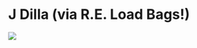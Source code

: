 <!--
id: 100120925
link: http://tumblr.atmos.org/post/100120925/j-dilla-via-r-e-load-bags
slug: j-dilla-via-r-e-load-bags
date: Sat Apr 25 2009 15:40:44 GMT-0700 (PDT)
publish: 2009-04-025
tags: 
title: J Dilla (via R.E. Load Bags!)
-->


J Dilla (via R.E. Load Bags!)
=============================

![](http://24.media.tumblr.com/ZyX8UpfynmqfwjvqbqGmzjHOo1_400.jpg)

